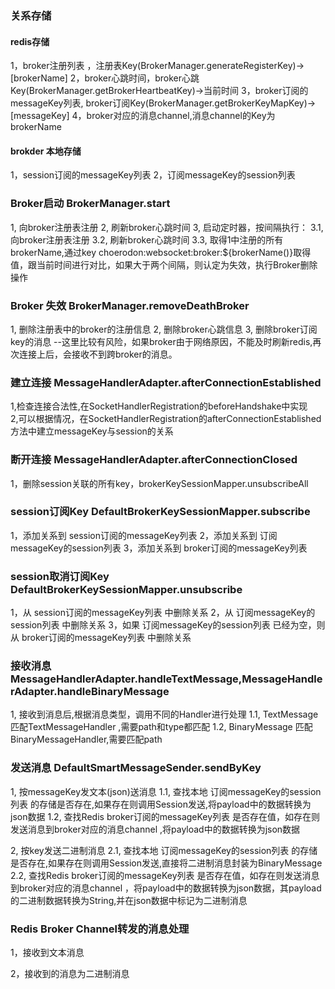 ### 关系存储
#### redis存储
1，broker注册列表 ，注册表Key(BrokerManager.generateRegisterKey)->[brokerName]
2，broker心跳时间，broker心跳Key(BrokerManager.getBrokerHeartbeatKey)->当前时间
3，broker订阅的messageKey列表, broker订阅Key(BrokerManager.getBrokerKeyMapKey)-> [messageKey]
4，broker对应的消息channel,消息channel的Key为brokerName

#### brokder 本地存储
1，session订阅的messageKey列表
2，订阅messageKey的session列表

### Broker启动  BrokerManager.start
1, 向broker注册表注册
2, 刷新broker心跳时间
3, 启动定时器，按间隔执行：
3.1, 向broker注册表注册
3.2, 刷新broker心跳时间
3.3, 取得1中注册的所有brokerName,通过key choerodon:websocket:broker:${brokerName()}取得值，跟当前时间进行对比，如果大于两个间隔，则认定为失效，执行Broker删除操作

### Broker 失效  BrokerManager.removeDeathBroker
1, 删除注册表中的broker的注册信息
2, 删除broker心跳信息
3, 删除broker订阅key的消息   --这里比较有风险，如果broker由于网络原因，不能及时刷新redis,再次连接上后，会接收不到跨broker的消息。

### 建立连接 MessageHandlerAdapter.afterConnectionEstablished
1,检查连接合法性,在SocketHandlerRegistration的beforeHandshake中实现  
2,可以根据情况，在SocketHandlerRegistration的afterConnectionEstablished方法中建立messageKey与session的关系

### 断开连接 MessageHandlerAdapter.afterConnectionClosed
1，删除session关联的所有key，brokerKeySessionMapper.unsubscribeAll

### session订阅Key DefaultBrokerKeySessionMapper.subscribe
1，添加关系到 session订阅的messageKey列表
2，添加关系到 订阅messageKey的session列表
3，添加关系到 broker订阅的messageKey列表

### session取消订阅Key DefaultBrokerKeySessionMapper.unsubscribe
1，从 session订阅的messageKey列表 中删除关系
2，从 订阅messageKey的session列表 中删除关系
3，如果 订阅messageKey的session列表 已经为空，则从 broker订阅的messageKey列表 中删除关系

### 接收消息  MessageHandlerAdapter.handleTextMessage,MessageHandlerAdapter.handleBinaryMessage
1, 接收到消息后,根据消息类型，调用不同的Handler进行处理
1.1, TextMessage 匹配TextMessageHandler ,需要path和type都匹配
1.2, BinaryMessage 匹配BinaryMessageHandler,需要匹配path

### 发送消息 DefaultSmartMessageSender.sendByKey
1, 按messageKey发文本(json)送消息
1.1, 查找本地 订阅messageKey的session列表 的存储是否存在,如果存在则调用Session发送,将payload中的数据转换为json数据
1.2, 查找Redis broker订阅的messageKey列表 是否存在值，如存在则发送消息到broker对应的消息channel ,将payload中的数据转换为json数据

2, 按key发送二进制消息
2.1, 查找本地 订阅messageKey的session列表 的存储是否存在,如果存在则调用Session发送,直接将二进制消息封装为BinaryMessage
2.2, 查找Redis broker订阅的messageKey列表 是否存在值，如存在则发送消息到broker对应的消息channel ，将payload中的数据转换为json数据，其payload的二进制数据转换为String,并在json数据中标记为二进制消息

### Redis Broker Channel转发的消息处理
1，接收到文本消息

2，接收到的消息为二进制消息
